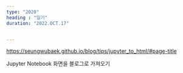 ```yaml
---
type: "2020"
heading : "일기"
duration: "2022.OCT.17"


---
```

 



https://seungwubaek.github.io/blog/tips/jupyter_to_html/#page-title


Jupyter Notebook 화면을 블로그로 가져오기